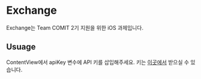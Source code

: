 # Exchange
Exchange는 Team COMIT 2기 지원을 위한 iOS 과제입니다.

## Usuage
ContentView에서 apiKey 변수에 API 키를 삽입해주세요.
키는 [이곳에서](https://currencylayer.com) 받으실 수 있습니다.
